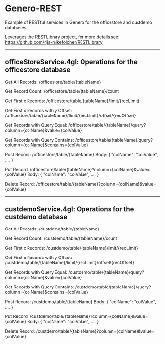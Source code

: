 # Genero-REST
Example of RESTful services in Genero for the officestore and custdemo 
databases.

Leverages the RESTLibrary project, for more details see:
https://github.com/4js-mikefolcher/RESTLibrary

------------------------------------------------
officeStoreService.4gl: Operations for the officestore database
------------------------------------------------
Get All Records: /officestore/table/{tableName}

Get Record Count: /officestore/table/{tableName}/count

Get First x Records: /officestore/table/{tableName}/limit/{recLimit}

Get First x Records with y Offset: /officestore/table/{tableName}/limit/{recLimit}/offset/{recOffset}

Get Records with Query Equal: /officestore/table/{tableName}/query?column={colName}&value={colValue}

Get Records with Query Contains: /officestore/table/{tableName}/query?column={colName}&contains={colValue}

Post Record: /officestore/table/{tableName}
	Body: { "colName": "colValue", .... }
	
Put Record: /officestore/table/{tableName}?column={colName}&value={colValue}
	Body: { "colName": "colValue", .... }
	
Delete Record: /officestore/table/{tableName}?column={colName}&value={colValue}

------------------------------------------------
custdemoService.4gl: Operations for the custdemo database
------------------------------------------------
Get All Records: /custdemo/table/{tableName}

Get Record Count: /custdemo/table/{tableName}/count

Get First x Records: /custdemo/table/{tableName}/limit/{recLimit}

Get First x Records with y Offset: /custdemo/table/{tableName}/limit/{recLimit}/offset/{recOffset}

Get Records with Query Equal: /custdemo/table/{tableName}/query?column={colName}&value={colValue}

Get Records with Query Contains: /custdemo/table/{tableName}/query?column={colName}&contains={colValue}

Post Record: /custdemo/table/{tableName}
	Body: { "colName": "colValue", .... }
	
Put Record: /custdemo/table/{tableName}?column={colName}&value={colValue}
	Body: { "colName": "colValue", .... }
	
Delete Record: /custdemo/table/{tableName}?column={colName}&value={colValue}

